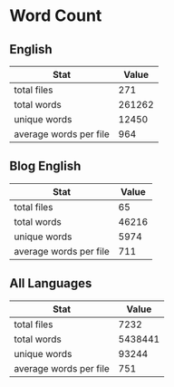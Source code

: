 # Word Count

## English

Stat | Value
---- | -----
total files | 271
total words | 261262
unique words | 12450
average words per file | 964

## Blog English

Stat | Value
---- | -----
total files | 65
total words | 46216
unique words | 5974
average words per file | 711

## All Languages

Stat | Value
---- | -----
total files | 7232
total words | 5438441
unique words | 93244
average words per file | 751
